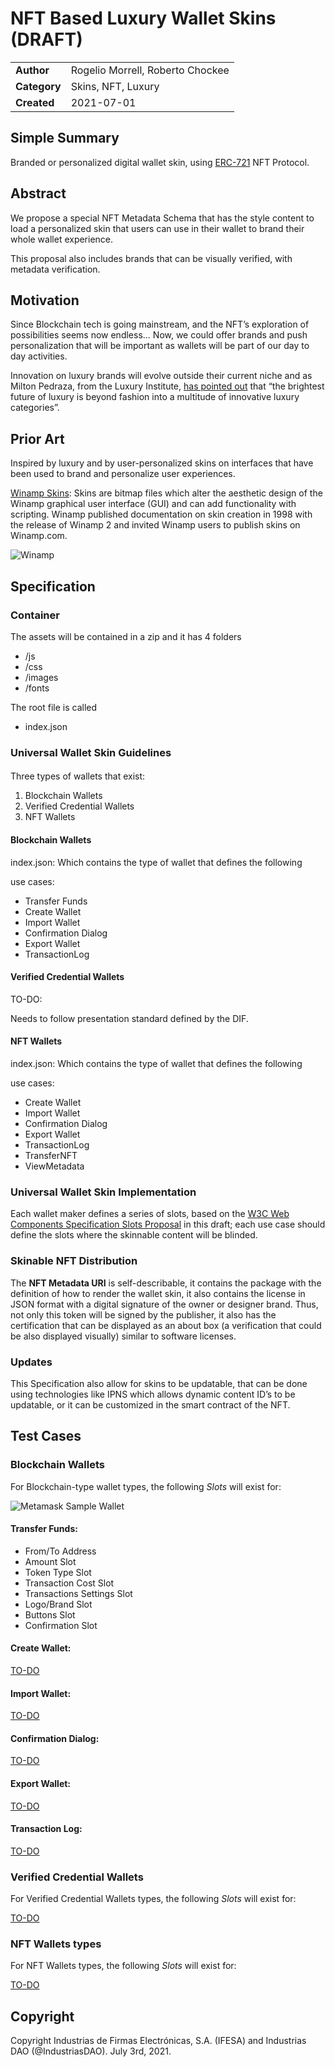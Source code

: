 <!-- Output copied to clipboard! -->

<!-----
NEW: Check the "Suppress top comment" option to remove this info from the output.

Conversion time: 0.726 seconds.


Using this Markdown file:

1. Paste this output into your source file.
2. See the notes and action items below regarding this conversion run.
3. Check the rendered output (headings, lists, code blocks, tables) for proper
   formatting and use a linkchecker before you publish this page.

Conversion notes:

* Docs to Markdown version 1.0β30
* Sat Jul 03 2021 05:41:43 GMT-0700 (PDT)
* Source doc: Luxury Wallet
* Tables are currently converted to HTML tables.
----->



# 
# NFT Based Luxury Wallet Skins (DRAFT)


<table>
  <tr>
   <td><strong>Author</strong>
   </td>
   <td>Rogelio Morrell, Roberto Chockee
   </td>
  </tr>
  <tr>
   <td><strong>Category</strong>
   </td>
   <td>Skins, NFT, Luxury
   </td>
  </tr>
  <tr>
   <td><strong>Created</strong>
   </td>
   <td>2021-07-01
   </td>
  </tr>
</table>



##   Simple Summary

Branded or personalized digital wallet skin, using [ERC-721](https://eips.ethereum.org/EIPS/eip-721) NFT Protocol.


##  Abstract

We propose a special NFT Metadata Schema that has the style content to load a personalized skin that users can use in their wallet to brand their whole wallet experience.

This proposal also includes brands that can be visually verified, with metadata verification.


##  Motivation

Since Blockchain tech is going mainstream, and the NFT’s exploration of possibilities seems now endless...  Now, we could offer brands and push personalization that will be important as wallets will be part of our day to day activities. 

Innovation on luxury brands will evolve outside their current niche and as Milton Pedraza, from the Luxury Institute, [has pointed out](https://www.linkedin.com/posts/milton-pedraza-1141272_shopping-for-high-end-brands-is-harder-than-activity-6816697734565793792-IGqX/) that “the brightest future of luxury is beyond fashion into a multitude of innovative luxury categories”.


##  Prior Art

Inspired by luxury and by user-personalized skins on interfaces that have been used to brand and personalize user experiences.

[Winamp Skins](https://en.wikipedia.org/wiki/Winamp): Skins are bitmap files which alter the aesthetic design of the Winamp graphical user interface (GUI) and can add functionality with scripting. Winamp published documentation on skin creation in 1998 with the release of Winamp 2 and invited Winamp users to publish skins on Winamp.com. 

![Winamp](winamp-retro.png)


## 





## Specification


###  Container

The assets will be contained in a zip and it has 4 folders



* /js 
* /css
* /images
* /fonts

The root file is called



* index.json

### Universal Wallet Skin Guidelines


#### 
Three types of wallets that exist:

1. Blockchain Wallets
2. Verified Credential Wallets
3. NFT Wallets

####  Blockchain Wallets


index.json: Which contains the type of wallet that defines the following

use cases:



* Transfer Funds
* Create Wallet
* Import Wallet
* Confirmation Dialog
* Export Wallet
* TransactionLog

####  Verified Credential Wallets


TO-DO:

Needs to follow  presentation standard defined by the DIF.


####  NFT Wallets

index.json: Which contains the type of wallet that defines the following

use cases:



* Create Wallet
* Import Wallet
* Confirmation Dialog
* Export Wallet
* TransactionLog
* TransferNFT
* ViewMetadata

###  Universal Wallet Skin Implementation


Each wallet maker defines a series of slots, based on the [W3C Web Components Specification Slots Proposal](https://github.com/WICG/webcomponents/blob/gh-pages/proposals/Slots-Proposal.md) in this draft; each use case should define the slots where the skinnable content will be blinded.


### Skinable NFT Distribution

The **NFT Metadata URI** is self-describable, it contains the package with the definition of how to render the wallet skin, it also contains the license in JSON format with a digital signature of the owner or designer brand. Thus, not only this token will be signed by the publisher, it also has the certification that can be displayed as an about box (a verification that could be also displayed visually) similar to software licenses.


### Updates

This Specification also allow for skins to be updatable,  that can be done using technologies like IPNS which allows dynamic content ID’s to be updatable, or it can be customized in the smart contract of the NFT.


##  Test Cases


### Blockchain Wallets

For Blockchain-type wallet types, the following _Slots_ will exist for:

![Metamask Sample Wallet](metamask-wallet-idao.png)


#### Transfer Funds:

* From/To Address
* Amount Slot
* Token Type Slot
* Transaction Cost Slot
* Transactions Settings Slot
* Logo/Brand Slot
* Buttons Slot
* Confirmation Slot


#### Create Wallet:

<span style="text-decoration:underline;">TO-DO</span>


#### Import Wallet:

<span style="text-decoration:underline;">TO-DO</span>


#### Confirmation Dialog:

<span style="text-decoration:underline;">TO-DO</span>


#### Export Wallet:

<span style="text-decoration:underline;">TO-DO</span>


#### Transaction Log:

<span style="text-decoration:underline;">TO-DO</span>


### Verified Credential Wallets

For Verified Credential Wallets types, the following _Slots_ will exist for:

<span style="text-decoration:underline;">TO-DO</span>


### NFT Wallets types

For NFT Wallets types, the following _Slots_ will exist for:

<span style="text-decoration:underline;">TO-DO</span>

 


##  Copyright

Copyright Industrias de Firmas Electrónicas, S.A. (IFESA) and Industrias DAO (@IndustriasDAO). July 3rd, 2021.
